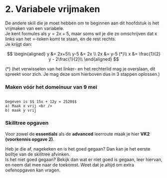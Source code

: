 # 2. Variabele vrijmaken
De andere skill die je moet hebben om te beginnen aan dit hoofdstuk is het vrijmaken van een variabele.  
Je kent formules als $y = 2x+5$, maar soms wil je die zo omschrijven dat x links van het =-teken komt te staan, en de rest rechts.  
Je krijgt dan:

$$
\begin{aligned}
y &= 2x+5\\
y-5 &= 2x \\
2x &= y-5 (*)\\
x &= \frac{1}{2} y - 2\frac{1}{2}\\
\end{aligned}
$$

(*) (het verwisselen van het linker- en het rechterlid mag je overslaan, dit spreekt voor zich. Je mag deze som hierboven dus in 3 stappen oplossen.)

### Maken vóór het domeinuur van 9 mei
```{exercise} Voorbereidingsopgave

Gegeven is $$ 15x + 12y = 2520$$
a) Maak x vrij <br />
b) maak y vrij

```
 

### Skilltree opgaven
Voor zowel de **essentials** als de **advanced** leerroute maak je hier **VK2 (voorkennis opgave 2)**. 

Heb je die af, nagekeken en is het goed gegaan? Dan kan je het eerste bolltje van de skilltree afvinken. <br />
Is het niet goed gegaan? Bekijk dan wat er niet goed is gegaan, leer hiervan, en neem dat mee naar de toekomst. Weet dat je altijd om extra oefenopgaven kan vragen.

